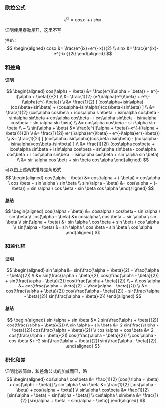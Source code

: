 ### 欧拉公式

$$
e^{ix} = cos x \ + i\ sin x
$$

证明使用泰勒展开，这里不写

推论：
$$
\begin{aligned}
cosx &= \frac{e^{ix}+e^{-ix}}{2}
\\
sinx &= \frac{e^{ix}-e^{-ix}}{2i}
\end{aligned}
$$

### 和差角

#### 证明

$$
\begin{aligned}
cos(\alpha + \beta) &= \frac{e^{i(\alpha + \beta)} + e^{-i(\alpha + \beta)}}{2}
\\
&= \frac{1}{2} (e^{i\alpha}e^{i\beta} + e^{-i\alpha}e^{-i\beta})
\\
&= \frac{1}{2} [ (cos\alpha+isin\alpha)(cos\beta+isin\beta) + (cos\alpha-isin\alpha)(cos\beta-isin\beta) ]
\\
&= \frac{1}{2} (cos\alpha cos\beta + icos\alpha sin\beta + isin\alpha cos\beta - sin\alpha sin\beta + cos\alpha cos\beta - i cos\alpha sin\beta - isin\alpha cos\beta - sin \alpha sin \beta)
\\
&= cos\alpha cos\beta - sin \alpha sin \beta
\\
~
\\
sin(\alpha + \beta) &= \frac{e^{i(\alpha + \beta)}-e^{-i(\alpha + \beta)}}{2i}
\\
&= \frac{1}{2i} (e^{i\alpha}e^{i\beta} - e^{-i\alpha}e^{-i\beta})
\\
&= \frac{1}{2i} [ (cos\alpha+isin\alpha)(cos\beta+isin\beta) - (cos\alpha-isin\alpha)(cos\beta-isin\beta) ]
\\
&= \frac{1}{2i} (cos\alpha cos\beta + icos\alpha sin\beta + isin\alpha cos\beta - sin\alpha sin\beta - cos\alpha cos\beta + i cos\alpha sin\beta + isin\alpha cos\beta + sin \alpha sin \beta)
\\
&= sin \alpha cos \beta + sin \beta cos \alpha
\end{aligned}
$$

可以由上述两式推导差角形式
$$
\begin{aligned}
cos(\alpha - \beta) &= cos(\alpha + (-\beta)) = cos\alpha \ cos \beta + sin \alpha \ sin \beta
\\
sin(\alpha - \beta) &= cos(\alpha + (-\beta)) = sin \alpha \ cos \beta - sin \beta cos \alpha
\end{aligned}
$$

#### 总结

$$
\begin{aligned}
cos(\alpha + \beta) &= cos\alpha \ cos\beta - sin \alpha \ sin \beta
\\
cos(\alpha - \beta) &= cos\alpha \ cos \beta + sin \alpha \ sin \beta
\\
sin(\alpha + \beta) &= sin \alpha \ cos \beta + sin \beta \ cos \alpha
\\
sin(\alpha - \beta) &= sin \alpha \ cos \beta - sin \beta \ cos \alpha
\end{aligned}
$$

### 和差化积

#### 证明

$$
\begin{aligned}
sin \alpha &= sin(\frac{\alpha + \beta}{2} + \frac{\alpha - \beta}{2})
\\
&= sin(\frac{\alpha + \beta}{2}) cos(\frac{\alpha - \beta}{2}) + sin(\frac{\alpha - \beta}{2}) cos(\frac{\alpha + \beta}{2})
\\
~
\\
cos \alpha &= cos(\frac{\alpha + \beta}{2} + \frac{\alpha - \beta}{2})
\\
&= cos(\frac{\alpha + \beta}{2}) cos(\frac{\alpha - \beta}{2}) - sin(\frac{\alpha - \beta}{2}) sin(\frac{\alpha + \beta}{2})
\end{aligned}
$$

#### 总结

$$
\begin{aligned}
sin \alpha + sin \beta &= 2 sin(\frac{\alpha + \beta}{2}) cos(\frac{\alpha - \beta}{2})
\\
sin \alpha - sin \beta &= 2 sin(\frac{\alpha - \beta}{2}) cos(\frac{\alpha + \beta}{2})
\\
cos \alpha + cos \beta &= 2 cos(\frac{\alpha + \beta}{2}) cos(\frac{\alpha - \beta}{2})
\\
cos \alpha - cos \beta &= -2 sin(\frac{\alpha + \beta}{2}) sin(\frac{\alpha - \beta}{2})
\end{aligned}
$$

### 积化和差

证明比较简单，和差角公式的加减而已，略
$$
\begin{aligned}
cos\alpha \ cos\beta &= \frac{1}{2} [cos(\alpha + \beta) + cos(\alpha - \beta)]
\\
sin \alpha \ sin \beta &= \frac{1}{2} [cos(\alpha - \beta) + cos(\alpha + \beta)]
\\
sin\alpha \ cos\beta &= \frac{1}{2} [sin(\alpha + \beta) + sin(\alpha - \beta)]
\\
cos\alpha \ sin\beta &= \frac{1}{2} [sin(\alpha + \beta) - sin(\alpha - \beta)]
\end{aligned}
$$
